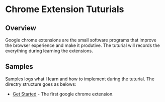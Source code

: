 # Chrome Extension Tuturials

## Overview
Google chrome extensions are the small software programs that improve the browser experience and make it produtive. The tuturial will records the everything during learning the extensions.

## Samples
Samples logs what I learn and how to implement during the tuturial. The directry structure goes as belows:
- [Get Started](/get-started/readme.md) - The first google chrome extension.

